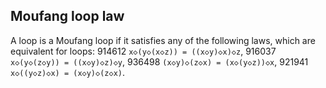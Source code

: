 ## Moufang loop law

A loop is a Moufang loop if it satisfies any of the following laws, which are equivalent for loops: 914612 `x◇(y◇(x◇z)) = ((x◇y)◇x)◇z`, 916037 `x◇(y◇(z◇y)) = ((x◇y)◇z)◇y`, 936498 `(x◇y)◇(z◇x) = (x◇(y◇z))◇x`, 921941 `x◇((y◇z)◇x) = (x◇y)◇(z◇x)`.
